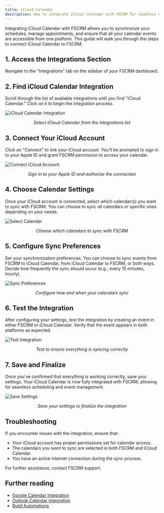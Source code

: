 ```yaml
---
title: iCloud Calendar
description: How to integrate iCloud Calendar with FSCRM for seamless calendar management.
---
```


Integrating iCloud Calendar with FSCRM allows you to synchronize your schedules, manage appointments, and ensure that all your calendar events are accessible from one platform. This guide will walk you through the steps to connect iCloud Calendar to FSCRM.

## 1. Access the Integrations Section

Navigate to the "Integrations" tab on the sidebar of your FSCRM dashboard.

## 2. Find iCloud Calendar Integration

Scroll through the list of available integrations until you find "iCloud Calendar." Click on it to begin the integration process.

![iCloud Calendar Integration](/public/integrations-guide/icloud-calendar-integration.webp)  
*<p style="text-align: center;">Select iCloud Calendar from the integrations list</p>*

## 3. Connect Your iCloud Account

Click on "Connect" to link your iCloud account. You’ll be prompted to sign in to your Apple ID and grant FSCRM permission to access your calendar.

![Connect iCloud Account](/public/integrations-guide/connect-icloud-account.webp)  
*<p style="text-align: center;">Sign in to your Apple ID and authorize the connection</p>*

## 4. Choose Calendar Settings

Once your iCloud account is connected, select which calendar(s) you want to sync with FSCRM. You can choose to sync all calendars or specific ones depending on your needs.

![Select Calendar](/public/integrations-guide/select-calendar.webp)  
*<p style="text-align: center;">Choose which calendars to sync with FSCRM</p>*

## 5. Configure Sync Preferences

Set your synchronization preferences. You can choose to sync events from FSCRM to iCloud Calendar, from iCloud Calendar to FSCRM, or both ways. Decide how frequently the sync should occur (e.g., every 15 minutes, hourly).

![Sync Preferences](/public/integrations-guide/sync-preferences.webp)  
*<p style="text-align: center;">Configure how and when your calendars sync</p>*

## 6. Test the Integration

After configuring your settings, test the integration by creating an event in either FSCRM or iCloud Calendar. Verify that the event appears in both platforms as expected.

![Test Integration](/public/integrations-guide/test-integration.webp)  
*<p style="text-align: center;">Test to ensure everything is syncing correctly</p>*

## 7. Save and Finalize

Once you’ve confirmed that everything is working correctly, save your settings. Your iCloud Calendar is now fully integrated with FSCRM, allowing for seamless scheduling and event management.

![Save Settings](/public/integrations-guide/save-settings.webp)  
*<p style="text-align: center;">Save your settings to finalize the integration</p>*

## Troubleshooting

If you encounter issues with the integration, ensure that:
- Your iCloud account has proper permissions set for calendar access.
- The calendars you want to sync are selected in both FSCRM and iCloud Calendar.
- You have an active internet connection during the sync process.

For further assistance, contact FSCRM support.

## Further reading

- [Google Calendar Integration](/guides/google-calendar)
- [Outlook Calendar Integration](/guides/outlook-calendar)
- [Build Automations](/guides/build-automations)
